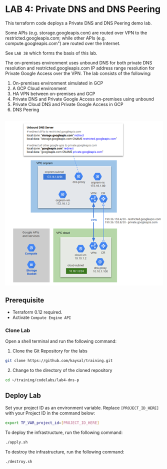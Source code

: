 # LAB 4: Private DNS and DNS Peering

This terraform code deploys a Private DNS and DNS Peering demo lab.

Some APIs (e.g. storage.googleapis.com) are routed over VPN to the restricted.googleapis.com; while other APIs (e.g. compute.googleapis.com") are routed over the Internet.

See `LAB 3B` which forms the basis of this lab.

The on-premises environment uses unbound DNS for both private DNS resolution and restricted.googleapis.com IP address range resolution for Private Google Access over the VPN. The lab consists of the following:
1. On-premises environment simulated in GCP
2. A GCP Cloud environment
3. HA VPN between on-premises and GCP
4. Private DNS and Private Google Access on-premises using unbound
5. Private Cloud DNS and Private Google Access in GCP
6. DNS Peering

![Alt Text](image.png)
---

## Prerequisite
- Terraform 0.12 required.
- Activate `Compute Engine API`

### Clone Lab
Open a shell terminal and run the following command:
1. Clone the Git Repository for the labs
```sh
git clone https://github.com/kaysal/training.git
```

2. Change to the directory of the cloned repository
```sh
cd ~/training/codelabs/lab4-dns-p
```

## Deploy Lab

Set your project ID as an environment variable. Replace `[PROJECT_ID_HERE]` with your Project ID in the command below:
```sh
export TF_VAR_project_id=[PROJECT_ID_HERE]
```
To deploy the infrastructure, run the following command:
```sh
./apply.sh
```
To destroy the infrastructure, run the following command:
```sh
./destroy.sh
```
